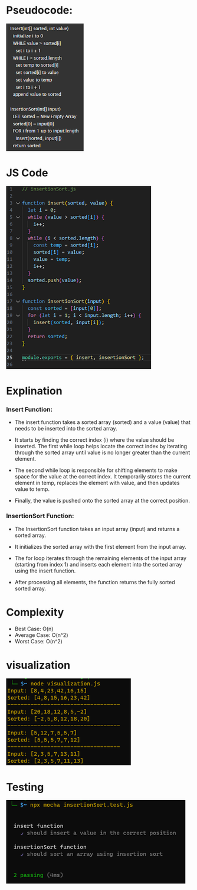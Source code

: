 # Pseudocode:


![Alt text](<Screenshot 2023-08-22 040847.png>)
  # JS Code 

  ![Alt text](<Screenshot 2023-08-22 035348.png>)

  # Explination 

### Insert Function:

  - The insert function takes a sorted array (sorted) and a value (value) that needs to be inserted into the sorted array.

- It starts by finding the correct index (i) where the value should be inserted. The first while loop helps locate the correct index by iterating through the sorted array until value is no longer greater than the current element.

- The second while loop is responsible for shifting elements to make space for the value at the correct index. It temporarily stores the current element in temp, replaces the element with value, and then updates value to temp.

- Finally, the value is pushed onto the sorted array at the correct position.

### InsertionSort Function:

- The InsertionSort function takes an input array (input) and returns a sorted array.

- It initializes the sorted array with the first element from the input array.

- The for loop iterates through the remaining elements of the input array (starting from index 1) and inserts each element into the sorted array using the insert function.

- After processing all elements, the function returns the fully sorted sorted array.


# Complexity
- Best Case: O(n)
- Average Case: O(n^2)
- Worst Case: O(n^2)

# visualization

![Alt text](<Screenshot 2023-08-22 065100.png>)

# Testing

![Alt text](<Screenshot 2023-08-22 065126.png>)